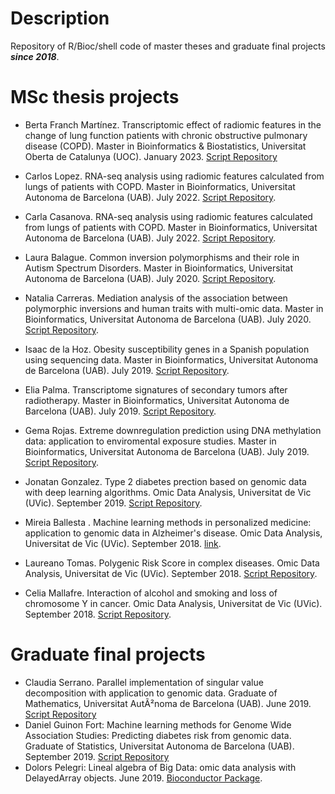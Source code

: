 # Description

Repository of R/Bioc/shell code of master theses and graduate final projects **_since 2018_**.

# MSc thesis projects 

- Berta Franch Martínez. Transcriptomic effect of radiomic features in the change of lung function patients with chronic obstructive pulmonary disease (COPD). Master in Bioinformatics & Biostatistics, Universitat Oberta de Catalunya (UOC). January 2023. [Script Repository](https://github.com/isglobal-brge/master_thesis/tree/master/Radiomic_genomic)

- Carlos Lopez. RNA-seq analysis using radiomic features calculated from lungs of patients with COPD. Master in Bioinformatics, Universitat Autonoma de Barcelona (UAB). July 2022. [Script Repository](https://github.com/isglobal-brge/master_thesis/tree/master/Radiomic_genomic).

- Carla Casanova. RNA-seq analysis using radiomic features calculated from lungs of patients with COPD. Master in Bioinformatics, Universitat Autonoma de Barcelona (UAB). July 2022. [Script Repository](https://github.com/isglobal-brge/master_thesis/tree/master/Radiomic_transcriptomic).

- Laura Balague. Common inversion polymorphisms and their role in Autism Spectrum Disorders. Master in Bioinformatics, Universitat Autonoma de Barcelona (UAB). July 2020. [Script Repository](https://github.com/isglobal-brge/master_thesis/tree/master/inversions_ASD).

- Natalia Carreras. Mediation analysis of the association between polymorphic inversions and human traits with multi-omic data. Master in Bioinformatics, Universitat Autonoma de Barcelona (UAB). July 2020. [Script Repository](https://github.com/isglobal-brge/master_thesis/tree/master/inversions_exposome).

- Isaac de la Hoz. Obesity susceptibility genes in a Spanish population using sequencing data. Master in Bioinformatics, Universitat Autonoma de Barcelona (UAB). July 2019. [Script Repository](https://github.com/isglobal-brge/master_thesis/tree/master/obesitySeq).

- Elia Palma. Transcriptome signatures of secondary tumors after radiotherapy. Master in Bioinformatics, Universitat Autonoma de Barcelona (UAB). July 2019. [Script Repository](https://github.com/isglobal-brge/master_thesis/tree/master/radiation_cancer).

- Gema Rojas. Extreme downregulation prediction using DNA methylation data: application to enviromental exposure studies. Master in Bioinformatics, Universitat Autonoma de Barcelona (UAB). July 2019. [Script Repository](https://github.com/isglobal-brge/master_thesis/tree/master/EDY).

- Jonatan Gonzalez. Type 2 diabetes prection based on genomic data with deep learning algorithms. Omic Data Analysis, Universitat de Vic (UVic).  September 2019. [Script Repository](https://github.com/isglobal-brge/master_thesis/tree/master/DiabPred).

- Mireia Ballesta . Machine learning methods in personalized medicine: application to genomic data in Alzheimer's disease. Omic Data Analysis, Universitat de Vic (UVic). September 2018. [link](https://github.com/isglobal-brge/master_thesis/tree/master/machine_learning).

- Laureano Tomas. Polygenic Risk Score in complex diseases. Omic Data Analysis, Universitat de Vic (UVic). September 2018. [Script Repository](https://github.com/isglobal-brge/master_thesis/tree/master/genetic_score).

- Celia Mallafre. Interaction of alcohol and smoking and loss of chromosome Y in cancer. Omic Data Analysis, Universitat de Vic (UVic). September 2018. [Script Repository](https://github.com/isglobal-brge/master_thesis/tree/master/LOY_interaction).

# Graduate final projects

- Claudia Serrano. Parallel implementation of singular value decomposition with application to genomic data. Graduate of Mathematics, Universitat AutÃ²noma de Barcelona (UAB). June 2019. [Script Repository](https://github.com/isglobal-brge/master_thesis/tree/master/parallel_SVD)
- Daniel Guinon Fort: Machine learning methods for Genome Wide Association Studies: Predicting diabetes risk from genomic data. Graduate of Statistics, Universitat Autonoma de Barcelona (UAB). September 2019. [Script Repository](https://github.com/isglobal-brge/master_thesis/tree/master/machine_learning_diabetes)
- Dolors Pelegri: Lineal algebra of Big Data: omic data analysis with DelayedArray objects. June 2019. [Bioconductor Package](https://github.com/isglobal-brge/BigDataStatMeth).
